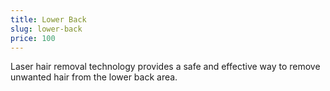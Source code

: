 ```yaml
---
title: Lower Back
slug: lower-back
price: 100
---
```


Laser hair removal technology provides a safe and effective way to remove unwanted hair from the lower back area.
